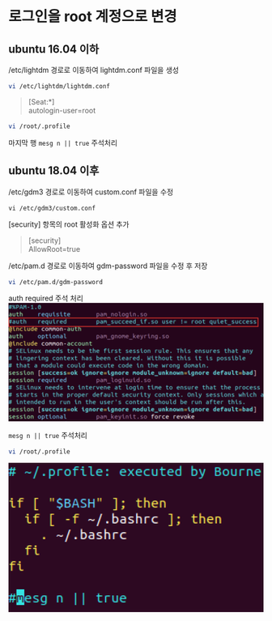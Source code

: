 # 로그인을 root 계정으로 변경

## ubuntu 16.04 이하

/etc/lightdm 경로로 이동하여 lightdm.conf 파일을 생성

```bash
vi /etc/lightdm/lightdm.conf
```

> [Seat:*]  
> autologin-user=root

```bash
vi /root/.profile
```

마지막 행 `mesg n || true` 주석처리

## ubuntu 18.04 이후

/etc/gdm3 경로로 이동하여 custom.conf 파일을 수정

```
vi /etc/gdm3/custom.conf
```

[security] 항목의 root 활성화 옵션 추가

> [security]  
> AllowRoot=true

/etc/pam.d 경로로 이동하여 gdm-password 파일을 수정 후 저장

```bash
vi /etc/pam.d/gdm-password
```

auth required 주석 처리
![gdm-password](./imgs/gdm-password.png)

`mesg n || true` 주석처리

```bash
vi /root/.profile
```

![profile](./imgs/profile.png)
